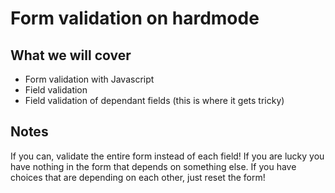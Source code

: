 # Form validation on hardmode

## What we will cover

* Form validation with Javascript
* Field validation
* Field validation of dependant fields (this is where it gets tricky)

## Notes

If you can, validate the entire form instead of each field!
If you are lucky you have nothing in the form that depends on something else.
If you have choices that are depending on each other, just reset the form!
